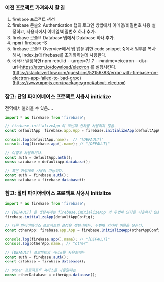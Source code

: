 ### 이전 프로젝트 가져와서 할 일

1. firebase 프로젝트 생성
1. firebase 콘솔의 Authentication 탭의 로그인 방법에서 이메일/비밀번호 사용 설정하고, 사용자에서 이메일/비밀번호 하나 추가.
1. firebase 콘솔의 Database 탭에서 Database 하나 추가.
1. npm i firebase -S
1. firebase 콘솔의 Overview에서 웹 앱을 위한 code snippet 중에서 일부를 복사해서, index.js에 firebase를 초기화하는데 사용한다.
1. 에러가 발생하면 npm rebuild --target=7.1.7 --runtime=electron --dist-url=https://atom.io/download/electron 를 실행시킨다.  (https://stackoverflow.com/questions/52156883/error-with-firebase-on-electron-app-failed-to-load-grpc) (https://www.npmjs.com/package/grpc#about-electron)

### 참고: 단일 파이어베이스 프로젝트 사용시 initialize

전역에서 불러올 수 있음.... 

```typescript
import * as firebase from 'firebase';

// firebase.initializeApp 의 두번째 인자를 사용하지 않음.
const defaultApp: firebase.app.App = firebase.initializeApp(defaultAppConfig);

console.log(defaultApp.name);  // "[DEFAULT]"
console.log(firebase.app().name); // "[DEFAULT]"

// 이렇게 사용하거나,
const auth = defaultApp.auth();
const database = defaultApp.database();

// 혹은 이렇게도 사용이 가능하다.
const auth = firebase.auth();
const database = firebase.database();
```

### 참고: 멀티 파이어베이스 프로젝트 사용시 initialize

```typescript
import * as firebase from 'firebase';

// [DEFAULT] 를 셋팅시에는 firebase.initializeApp 의 두번째 인자를 사용하지 않음.
firebase.initializeApp(defaultAppConfig);

// 다른 파이어베이스 프로젝트의 설정을 셋팅시에는, 두번째 인자에 이름을 넣는다.
const otherApp: firebase.app.App = firebase.initializeApp(otherAppConfig, "other");

console.log(firebase.app().name); // "[DEFAULT]"
console.log(otherApp.name); // "other"

// [DEFAULT] 프로젝트의 서비스를 사용할때는
const auth = firebase.auth();
const database = firebase.database();

// other 프로젝트의 서비스를 사용할때는
const otherDatabase = otherApp.database();
```